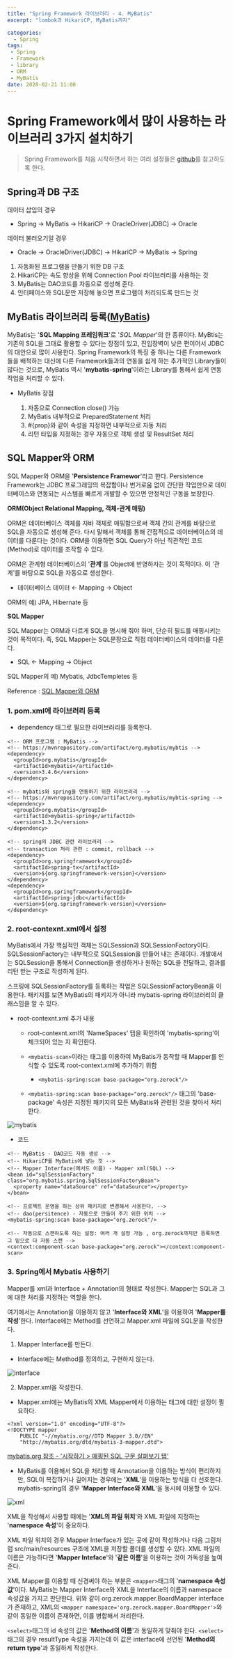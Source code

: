 ```yaml
---
title: "Spring Framework 라이브러리 - 4. MyBatis"
excerpt: "lombok과 HikariCP, MyBatis까지"

categories:
  - Spring
tags:
 - Spring
 - Framework
 - library
 - ORM
 - MyBatis
date: 2020-02-21 11:00
---
```


# Spring Framework에서 많이 사용하는 라이브러리 3가지 설치하기

> Spring Framework를 처음 시작하면서 하는 여러 설정들은 [github](https://github.com/angelica127/SpringFramwork/)를 참고하도록 한다.

## Spring과 DB 구조

데이터 삽입의 경우

- Spring → MyBatis → HikariCP → OracleDriver(JDBC) → Oracle

데이터 불러오기일 경우

- Oracle → OracleDriver(JDBC) → HikariCP → MyBatis → Spring

1. 자동화된 프로그램을 만들기 위한 DB 구조
1. HikariCP는 속도 향상을 위해 Connection Pool 라이브러리를 사용하는 것
1. MyBatis는 DAO코드를 자동으로 생성해 준다.
1. 인터페이스와 SQL문만 저장해 놓으면 프로그램이 처리되도록 만드는 것

## MyBatis 라이브러리 등록([MyBatis](http://www.mybatis.org/mybatis-3/))

MyBatis는 '**SQL Mapping 프레임워크**'로 '_SQL Mapper_'의 한 종류이다. MyBtis는 기존의 SQL을 그대로 활용할 수 있다는 장점이 있고, 진입장벽이 낮은 편이어서 JDBC의 대안으로 많이 사용한다. Spring Framework의 특징 중 하나는 다른 Framework들을 배척하는 대신에 다른 Framework들과의 연동을 쉽게 하는 추가적인 Library들이 많다는 것으로, MyBatis 역시 '__mybatis-spring__'이라는 Library를 통해서 쉽게 연동작업을 처리할 수 있다.

- MyBatis 장점

  1. 자동으로 Connection close() 가능
  1. MyBatis 내부적으로 PreparedStatement 처리
  1. #{prop}와 같이 속성을 지정하면 내부적으로 자동 처리
  1. 리턴 타입을 지정하는 경우 자동으로 객체 생성 및 ResultSet 처리

## SQL Mapper와 ORM

SQL Mapper와 ORM을 '**Persistence Framewor**'라고 한다.
Persistence Framework는 JDBC 프로그래밍의 복잡함이나 번거로움 없이 간단한 작업만으로 데이터베이스와 연동되는 시스템을 빠르게 개발할 수 있으면 안정적인 구동을 보장한다.

**ORM(Object Relational Mapping, 객체-관계 매핑)**

ORM은 데이터베이스 객체를 자바 객체로 매핑함으로써 객체 간의 관계를 바탕으로 SQL을 자동으로 생성해 준다. 다시 말해서 객체를 통해 간접적으로 데이터베이스의 데이터를 다룬다는 것이다. ORM을 이용하면 SQL Query가 아닌 직관적인 코드(Method)로 데이터를 조작할 수 있다.

ORM은 관계형 데이터베이스의 '**관계**'를 Object에 반영하자는 것이 목적이다. 이 '관계'를 바탕으로 SQL을 자동으로 생성한다.

* 데이터베이스 데이터 ← Mapping → Object

ORM의 예) JPA, Hibernate 등

**SQL Mapper**

SQL Mapper는 ORM과 다르게 SQL을 명시해 줘야 하며, 단순히 필드를 매핑시키는 것이 목적이다. 즉, SQL Mapper는 SQL문장으로 직접 데이터베이스의 데이터를 다룬다.

* SQL ← Mapping → Object

SQL Mapper의 예) Mybatis, JdbcTempletes 등

Reference : [SQL Mapper와 ORM](https://gmlwjd9405.github.io/2018/12/25/difference-jdbc-jpa-mybatis.html)

### 1. pom.xml에 라이브러리 등록

  - dependency 태그로 필요한 라이브러리를 등록한다.

```
<!-- ORM 프로그램 : MyBatis -->
<!-- https://mvnrepository.com/artifact/org.mybatis/mybtis -->
<dependency>
  <groupId>org.mybatis</groupId>
  <artifactId>mybatis</artifactId>
  <version>3.4.6</version>
</dependency>

<!-- mybatis와 spring을 연동하기 위한 라이브러리 -->
<!-- https://mvnrepository.com/artifact/org.mybatis/mybtis-spring -->
<dependency>
  <groupId>org.mybatis</groupId>
  <artifactId>mybatis-spring</artifactId>
  <version>1.3.2</version>
</dependency>

<!-- spring의 JDBC 관련 라이브러리 -->
<!-- transaction 처리 관련 : commit, rollback -->
<dependency>
  <groupId>org.springframework</groupId>
  <artifactId>spring-tx</artifactId>
  <version>${org.springframework-version}</version>
</dependency>
<dependency>
  <groupId>org.springframework</groupId>
  <artifactId>spring-jdbc</artifactId>
  <version>${org.springframework-version}</version>
</dependency>
```

### 2. root-contexnt.xml에서 설정

MyBatis에서 가장 핵심적인 객체는 SQLSession과 SQLSessionFactory이다. SQLSessionFactory는 내부적으로 SQLSession을 만들어 내는 존재이다. 개발에서는 SQLSession을 통해서 Connection을 생성하거나 원하는 SQL을 전달하고, 결과를 리턴 받는 구조로 작성하게 된다.

스프링에 SQLSessionFactory를 등록하는 작업은 SQLSessionFactoryBean을 이용한다. 패키지를 보면 MyBatis의 패키지가 아니라 mybatis-spring 라이브러리의 클래스임을 알 수 있다.

- root-contexnt.xml 추가 내용

  - root-contexnt.xml의 'NameSpaces' 탭을 확인하여 'mybatis-spring'이 체크되어 있는 지 확인한다.

  - `<mybatis-scan>`이라는 태그를 이용하여 MyBatis가 동작할 때 Mapper를 인식할 수 있도록 root-context.xml에 추가하기 위함

    - `<mybatis-spring:scan base-package="org.zerock"/>`

  - `<mybatis-spring:scan base-package="org.zerock"/>` 태그의 'base-package' 속성은 지정된 패키지의 모든 MyBatis와 관련된 것을 찾아서 처리한다.

![mybatis](/assets/images/mybatis.png)

  - 코드

```
<!-- MyBatis - DAO코드 자동 생성 -->
<!-- HikariCP를 MyBatis에 넣는 것 -->
<!-- Mapper Interface(메서드 이름) - Mapper xml(SQL) -->
<bean id="sqlSessionFactory" class="org.mybatis.spring.SqlSessionFactoryBean">
  <property name="dataSource" ref="dataSource"></property>
</bean>

<!-- 프로젝트 운영을 하는 상위 패키지로 변경해서 사용한다. -->
<!-- dao(persitence) - 자동으로 만들어 주기 위한 위치 -->
<mybatis-spring:scan base-package="org.zerock"/>

<!-- 자동으로 스캔하도록 하는 설정: 여러 개 설정 가능 , org.zerock까지만 등록하면 그 밑으로 다 자동 스캔 -->
<context:component-scan base-package="org.zerock"></context:component-scan>
```

### 3. Spring에서 Mybatis 사용하기

Mapper를 xml과 Interface + Annotation의 형태로 작성한다. Mapper는 SQL과 그에 대한 처리를 지정하는 역할을 한다.

여기에서는 Annotation을 이용하지 않고 '__Interface와 XML__'을 이용하여 '__Mapper를 작성__'한다. Interface에는 Method를 선언하고 Mapper.xml 파일에 SQL문을 작성한다.

1) Mapper Interface를 만든다.

- Interface에는 Method를 정의하고, 구현하지 않는다.

![interface](/assets/images/mybatis2.png)

2) Mapper.xml을 작성한다.

- Mapper.xml에는 MyBatis의 XML Mapper에서 이용하는 태그에 대한 설정이 필요하다.

```
<?xml version="1.0" encoding="UTF-8"?>
<!DOCTYPE mapper
    PUBLIC "-//mybatis.org//DTD Mapper 3.0//EN"
    "http://mybatis.org/dtd/mybatis-3-mapper.dtd">
```

[mybatis.org 참조 - '시작하기 > 매핑된 SQL 구문 살펴보기 탭'](https://mybatis.org/mybatis-3/ko/getting-started.html)

- MyBatis를 이용해서 SQL을 처리할 때 Annotation을 이용하는 방식이 편리하지만, SQL이 복잡하거나 길어지는 경우에는 '__XML__'을 이용하는 방식을 더 선호한다. mybatis-spring의 경우 '__Mapper Interface와 XML__'을 동시에 이용할 수 있다.

![xml](/assets/images/mybatis3.png)

XML을 작성해서 사용할 때에는 '**XML의 파일 위치**'와 XML 파일에 지정하는 '**namespace 속성**'이 중요하다.

XML 파일 위치의 경우 Mapper Interface가 있는 곳에 같이 작성하거나 다음 그림처럼 src/main/resources 구조에 XML을 저장할 폴더를 생성할 수 있다. XML 파일의 이름은 가능하다면 '**Mapper Inteface**'와 '**같은 이름**'을 이용하는 것이 가독성을 높여준다.

XML Mapper를 이용할 때 신경써야 하는 부분은 `<mapper>`태그의 '**namespace 속성값**'이다. MyBatis는 Mapper Interface와 XML을 Interface의 이름과 namespace 속성값을 가지고 판단한다. 위와 같이 org.zerock.mapper.BoardMapper interface가 존재하고, XML의 `<mapper namespace='org.zerock.mapper.BoardMapper'>`와 같이 동일한 이름이 존재하면, 이를 병합해서 처리한다.

`<select>`태그의 id 속성의 값은 '**Method의 이름**'과 동일하게 맞춰야 한다. `<select>`태그의 경우 resultType 속성을 가지는데 이 값은 interface에 선언된 '**Method의 return type**'과 동일하게 작성한다.
